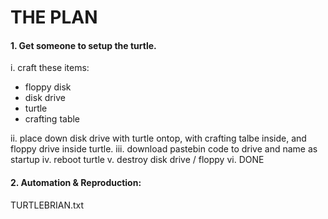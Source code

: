 
# THE PLAN

#### 1. Get someone to setup the turtle.

i. craft these items:
- floppy disk
- disk drive
- turtle
- crafting table

ii. place down disk drive with turtle ontop, with crafting talbe inside, and floppy drive inside turtle.
iii. download pastebin code to drive and name as startup
iv. reboot turtle
v. destroy disk drive / floppy
vi. DONE

#### 2. Automation & Reproduction:

TURTLEBRIAN.txt
